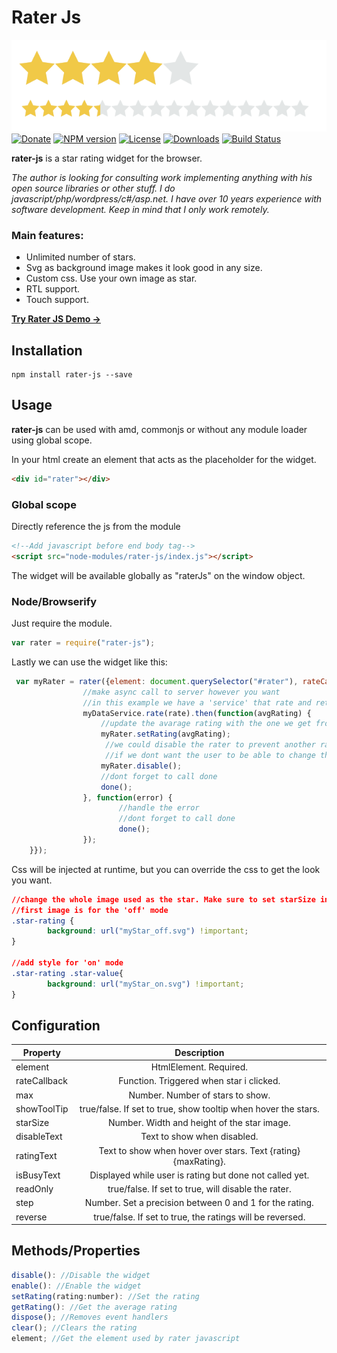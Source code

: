 Rater Js
========

![rater-js Logo](ratings.png)
[![Donate](https://img.shields.io/badge/Donate-PayPal-green.svg)](https://paypal.me/folssondev)
[![NPM version][npm-image]][npm-url]
[![License][license-image]][license-url]
[![Downloads][downloads-image]][downloads-url]
[![Build Status](https://travis-ci.org/fredolss/rater-js.svg?branch=master)](https://travis-ci.org/fredolss/rater-js)

**rater-js** is a star rating widget for the browser.

*The author is looking for consulting work implementing anything with his open source libraries or other stuff. I do javascript/php/wordpress/c#/asp.net. I have over 10 years experience with software development. Keep in mind that I only work remotely.*

### Main features:

* Unlimited number of stars.
* Svg as background image makes it look good in any size.
* Custom css. Use your own image as star.
* RTL support.
* Touch support.

[**Try Rater JS  Demo →**][RaterJS]

## Installation

```
npm install rater-js --save
```

## Usage

**rater-js** can be used with amd, commonjs or without any module loader using global scope.

In your html create an element that acts as the placeholder for the widget.

```html
<div id="rater"></div>
```

### Global scope
Directly reference the js from the module

```html
<!--Add javascript before end body tag-->
<script src="node-modules/rater-js/index.js"></script>
```

The widget will be available globally as "raterJs" on the window object.

### Node/Browserify
Just require the module.
```js
var rater = require("rater-js");
```

Lastly we can use the widget like this:
```js
 var myRater = rater({element: document.querySelector("#rater"), rateCallback: function rateCallback(rating, done) {
                //make async call to server however you want
                //in this example we have a 'service' that rate and returns the average rating
                myDataService.rate(rate).then(function(avgRating) {
                    //update the avarage rating with the one we get from the server
                    myRater.setRating(avgRating);
                     //we could disable the rater to prevent another rating
                     //if we dont want the user to be able to change their mind
                    myRater.disable();
                    //dont forget to call done
                    done();
                }, function(error) {
                        //handle the error
                        //dont forget to call done
                        done();
                });
	}});
```

Css will be injected at runtime, but you can override the css to get the look you want.

```css
//change the whole image used as the star. Make sure to set starSize in options if not 16px.
//first image is for the 'off' mode
.star-rating {
        background: url("myStar_off.svg") !important;
}

//add style for 'on' mode
.star-rating .star-value{
        background: url("myStar_on.svg") !important;
}
```

## Configuration

| Property      | Description            |
| ------------- |:----------------------:|
| element       | HtmlElement. Required.   |
| rateCallback  | Function. Triggered when star i clicked.               | 
| max           | Number. Number of stars to show.      |
| showToolTip   | true/false. If set to true, show tooltip when hover the stars.            |
| starSize      | Number. Width and height of the star image.      |
| disableText   | Text to show when disabled.   |
| ratingText    | Text to show when hover over stars. Text {rating} {maxRating}.   |
| isBusyText    | Displayed while user is rating but done not called yet.  |
| readOnly      | true/false. If set to true, will disable the rater.  |
| step          | Number. Set a precision between 0 and 1 for the rating.  |
| reverse       | true/false. If set to true, the ratings will be reversed. |

## Methods/Properties

```js
disable(): //Disable the widget
enable(): //Enable the widget
setRating(rating:number): //Set the rating
getRating(): //Get the average rating
dispose(); //Removes event handlers
clear(); //Clears the rating
element; //Get the element used by rater javascript
```


[RaterJs]:https://fredolss.github.io/rater-js/example/  "RaterJs"
[npm-image]: https://img.shields.io/npm/v/rater-js.svg?style=flat-square
[npm-url]: https://npmjs.org/package/rater-js
[license-url]: LICENSE.md
[license-image]: https://img.shields.io/:license-mit-blue.svg?style=flat-square
[downloads-image]: http://img.shields.io/npm/dm/rater-js.svg?style=flat-square
[downloads-url]: https://npmjs.org/package/rater-js
